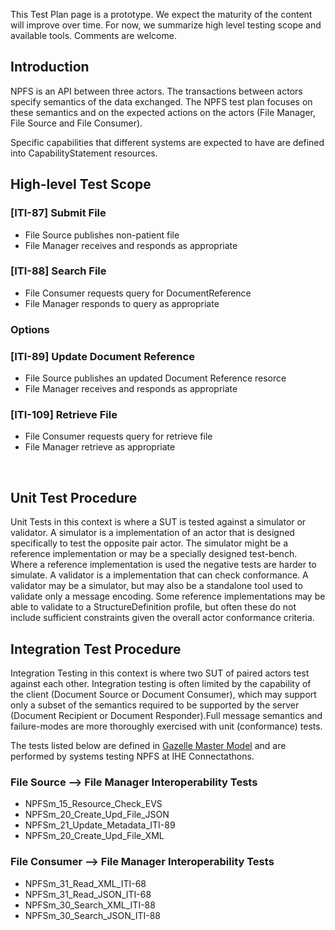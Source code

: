 <div markdown="1" class="stu-note">

This Test Plan page is a prototype. We expect the maturity of the content will improve over time.  For now, we summarize high level testing scope and available tools. Comments are welcome.
</div>

## Introduction

NPFS is an API between three actors. The transactions between actors specify semantics of the data exchanged. The NPFS test plan focuses on these semantics and on the expected actions on the actors (File Manager, File Source and File Consumer).

Specific capabilities that different systems are expected to have are defined into CapabilityStatement resources.

## High-level Test Scope

### [ITI-87] Submit File

- File Source publishes non-patient file
- File Manager receives and responds as appropriate 

### [ITI-88] Search File

- File Consumer requests query for DocumentReference
- File Manager responds to query as appropriate

### Options

### [ITI-89] Update Document Reference

- File Source publishes an updated Document Reference resorce
- File Manager receives and responds as appropriate

### [ITI-109] Retrieve File

- File Consumer requests query for retrieve file
- File Manager retrieve as appropriate
<div><br></div>

## Unit Test Procedure

Unit Tests in this context is where a SUT is tested against a simulator or validator.  A simulator is a implementation of an actor that is designed specifically to test the opposite pair actor. The simulator might be a reference implementation or may be a specially designed test-bench. Where a reference implementation is used the negative tests are harder to simulate. A validator is a implementation that can check conformance. A validator may be a simulator, but may also be a standalone tool used to validate only a message encoding. Some reference implementations may be able to validate to a StructureDefinition profile, but often these do not include sufficient constraints given the overall actor conformance criteria. 

## Integration Test Procedure

Integration Testing in this context is where two SUT of paired actors test against each other. Integration testing is often limited by the capability of the client (Document Source or Document Consumer), which may support only a subset of the semantics required to be supported by the server (Document Recipient or Document Responder).Full message semantics and failure-modes are more thoroughly exercised with unit (conformance) tests.

The tests listed below are defined in [Gazelle Master Model](https://gazelle.ihe.net/GMM) and are performed by systems testing NPFS at IHE Connectathons.

### File Source --> File Manager Interoperability Tests

- NPFSm_15_Resource_Check_EVS
- NPFSm_20_Create_Upd_File_JSON
- NPFSm_21_Update_Metadata_ITI-89
- NPFSm_20_Create_Upd_File_XML

### File Consumer --> File Manager Interoperability Tests

- NPFSm_31_Read_XML_ITI-68
- NPFSm_31_Read_JSON_ITI-68
- NPFSm_30_Search_XML_ITI-88
- NPFSm_30_Search_JSON_ITI-88


